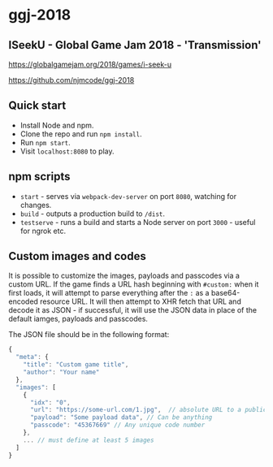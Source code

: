 # ggj-2018

## ISeekU - Global Game Jam 2018 - 'Transmission'

https://globalgamejam.org/2018/games/i-seek-u

https://github.com/njmcode/ggj-2018

## Quick start

- Install Node and npm.
- Clone the repo and run `npm install`.
- Run `npm start`.
- Visit `localhost:8080` to play.

## npm scripts

- `start` - serves via `webpack-dev-server` on port `8080`, watching for changes.
- `build` - outputs a production build to `/dist`.
- `testserve` - runs a build and starts a Node server on port `3000` - useful for ngrok etc.

## Custom images and codes

It is possible to customize the images, payloads and passcodes via a custom URL.
If the game finds a URL hash beginning with `#custom:` when it first loads, it will
attempt to parse everything after the `:` as a base64-encoded resource URL. It will then
attempt to XHR fetch that URL and decode it as JSON - if successful, it will use the
JSON data in place of the default iamges, payloads and passcodes.

The JSON file should be in the following format:

```javascript
{
  "meta": {
    "title": "Custom game title",
    "author": "Your name"
  },
  "images": [
    {
      "idx": "0",
      "url": "https://some-url.com/1.jpg",  // absolute URL to a publicly-hosted image
      "payload": "Some payload data", // Can be anything
      "passcode": "45367669" // Any unique code number
    },
    ... // must define at least 5 images
  ]
}
```